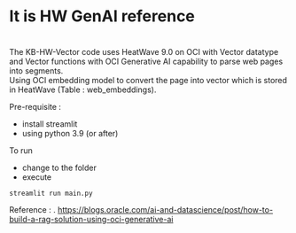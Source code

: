 # It is HW GenAI reference 
#

The KB-HW-Vector code uses HeatWave 9.0 on OCI with Vector datatype and Vector functions with OCI Generative AI capability to parse web pages into segments.  
Using OCI embedding model to convert the page into vector which is stored in HeatWave (Table : web_embeddings).  

Pre-requisite :
- install streamlit
- using python 3.9 (or after)

To run
- change to the folder
- execute
```
streamlit run main.py
```

Reference :
. https://blogs.oracle.com/ai-and-datascience/post/how-to-build-a-rag-solution-using-oci-generative-ai
